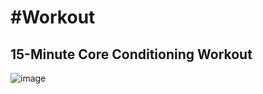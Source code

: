<h1> #Workout </h1>

<h2> 15-Minute Core Conditioning Workout </h2>

![image](https://github.com/rivkxx/digital-garden/assets/81345344/f1c0142e-7d9e-49a9-ad16-854e265e6acb)
